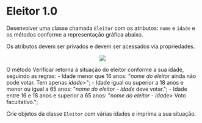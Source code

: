 <h1>Eleitor 1.0</h1>

<p>Desenvolver uma classe chamada <code>Eleitor</code> com os atributos: <code>nome</code> e <code>idade</code>
e os métodos conforme a representação gráfica abaixo.</p>
<p>Os atributos devem ser privados e devem ser acessados via propriedades.</p>

<p align=center>
    <img src="img/diarama.png">
</p>

<p>O método Verificar retorna à situação do eleitor conforme a sua idade, seguindo as regras:
- Idade menor que 16 anos: "<i>nome do eleitor</i> ainda não pode votar. Tem apenas <i>idade</i>>";
- Idade igual ou superior a 18 anos e menor ou igual a 65 anos: "<i>nome do eleitor</i> - <i>idade</i> deve votar.";
- Idade entre 16 e 18 anos e superior a 65 anos: "<i>nome do eleitor</i> - <i>idade</i>> Voto facultativo.";</p>

<p>Crie objetos da classe <code>Eleitor</code> com várias idades e imprima a sua situação.</p>